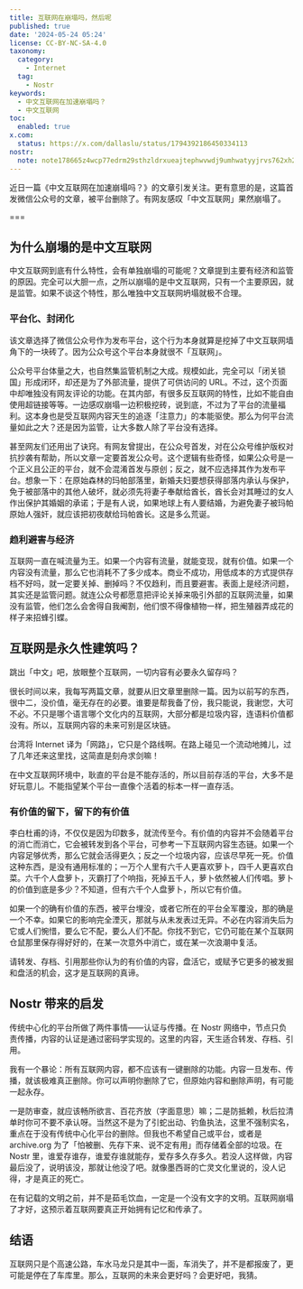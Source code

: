 ```yaml
---
title: 互联网在崩塌吗，然后呢
published: true
date: '2024-05-24 05:24'
license: CC-BY-NC-SA-4.0
taxonomy:
  category:
    - Internet
  tag:
    - Nostr
keywords:
  - 中文互联网在加速崩塌吗？
  - 中文互联网
toc:
  enabled: true
x.com:
  status: https://x.com/dallaslu/status/1794392186450334113
nostr:
  note: note178665z4wcp77edrm29sthzldrxueajtephwvwdj9umhwatyyjrvs762xh2
---
```


近日一篇《中文互联网在加速崩塌吗？》的文章引发关注。更有意思的是，这篇首发微信公众号的文章，被平台删除了。有网友感叹「中文互联网」果然崩塌了。

===

## 为什么崩塌的是中文互联网

中文互联网到底有什么特性，会有单独崩塌的可能呢？文章提到主要有经济和监管的原因。完全可以大胆一点，之所以崩塌的是中文互联网，只有一个主要原因，就是监管。如果不谈这个特性，那么唯独中文互联网坍塌就极不合理。

### 平台化、封闭化

该文章选择了微信公众号作为发布平台，这个行为本身就算是挖掉了中文互联网墙角下的一块砖了。因为公众号这个平台本身就很不「互联网」。

公众号平台体量之大，也自然集监管机制之大成。规模如此，完全可以「闭关锁国」形成闭环，却还是为了外部流量，提供了可供访问的 URL。不过，这个页面中却唯独没有网友评论的功能。在其内部，有很多反互联网的特性，比如不能自由使用超链接等等。一边感叹崩塌一边积极挖砖，说到底，不过为了平台的流量福利。这本身也是受互联网内容天生的追逐「注意力」的本能驱使。那么为何平台流量如此之大？还是因为监管，让大多数人除了平台没有选择。

甚至网友们还用出了诀窍。有网友曾提出，在公众号首发，对在公众号维护版权对抗抄袭有帮助，所以文章一定要首发公众号。这个逻辑有些奇怪，如果公众号是一个正义且公正的平台，就不会混淆首发与原创；反之，就不应选择其作为发布平台。想象一下：在原始森林的玛帕部落里，新婚夫妇要想获得部落内承认与保护，免于被部落中的其他人破坏，就必须先将妻子奉献给酋长，酋长会对其睡过的女人作出保护其婚姻的承诺；于是有人说，如果地球上有人要结婚，为避免妻子被玛帕原始人强奸，就应该把初夜献给玛帕酋长。这是多么荒诞。

### 趋利避害与经济

互联网一直在喊流量为王。如果一个内容有流量，就能变现，就有价值。如果一个内容没有流量，那么它也消耗不了多少成本。商业不成功，用低成本的方式提供存档不好吗，就一定要关掉、删掉吗？不仅趋利，而且要避害。表面上是经济问题，其实还是监管问题。就连公众号都愿意把评论关掉来吸引外部的互联网流量，如果没有监管，他们怎么会舍得自我阉割，他们恨不得像植物一样，把生殖器弄成花的样子来招蜂引蝶。

## 互联网是永久性建筑吗？

跳出「中文」吧，放眼整个互联网，一切内容有必要永久留存吗？

很长时间以来，我每写两篇文章，就要从旧文章里删除一篇。因为以前写的东西，很中二，没价值，毫无存在的必要。谁要是帮我备了份，我只能说，我谢您，大可不必。不只是哪个语言哪个文化内的互联网，大部分都是垃圾内容，连语料价值都没有。所以，互联网内容的未来可别是区块链。

台湾将 Internet 译为「网路」，它只是个路线啊。在路上碰见一个流动地摊儿，过了几年还来这里找，这简直是刻舟求剑嘛！

在中文互联网环境中，耿直的平台是不能存活的，所以目前存活的平台，大多不是好玩意儿。不能指望某个平台一直像个活着的标本一样一直存活。

### 有价值的留下，留下的有价值

李白杜甫的诗，不仅仅是因为印数多，就流传至今。有价值的内容并不会随着平台的消亡而消亡，它会被转发到各个平台，可参考一下互联网内容生态链。如果一个内容足够优秀，那么它就会活得更久；反之一个垃圾内容，应该尽早死一死。价值这种东西，是没有通用标准的；一万个人里有六千人更喜欢萝卜，四千人更喜欢白菜。六千个人盘萝卜，灭霸打了个响指，死掉五千人，萝卜依然被人们传唱。萝卜的价值到底是多少？不知道，但有六千个人盘萝卜，所以它有价值。

如果一个的确有价值的东西，被平台埋没，或者它所在的平台全军覆没，那的确是一个不幸。如果它的影响完全湮灭，那就与从未发表过无异。不必在内容消失后为它或人们惋惜，要么它不配，要么人们不配。你找不到它，它仍可能在某个互联网仓鼠那里保存得好好的，在某一次意外中消亡，或在某一次浪潮中复活。

请转发、存档、引用那些你认为的有价值的内容，盘活它，或赋予它更多的被发掘和盘活的机会，这才是互联网的真谛。

## Nostr 带来的启发

传统中心化的平台所做了两件事情——认证与传播。在 Nostr 网络中，节点只负责传播，内容的认证是通过密码学实现的。这里的内容，天生适合转发、存档、引用。

我有一个暴论：所有互联网内容，都不应该有一键删除的功能。内容一旦发布、传播，就该极难真正删除。你可以声明你删除了它，但原始内容和删除声明，有可能一起永存。

一是防审查，就应该畅所欲言、百花齐放（字面意思）嘛；二是防抵赖，秋后拉清单时你可不要不承认呀。当然这不是为了引蛇出动、钓鱼执法，这里不强制实名，重点在于没有传统中心化平台的删除。但我也不希望自己或平台，或者是 archive.org 为了「怕被删、先存下来、说不定有用」而存储着全部的垃圾。在 Nostr 里，谁爱存谁存，谁爱存谁就能存，爱存多久存多久。若没人这样做，内容最后没了，说明该没，那就让他没了吧。就像墨西哥的亡灵文化里说的，没人记得，才是真正的死亡。

在有记载的文明之前，并不是茹毛饮血，一定是一个没有文字的文明。互联网崩塌了才好，这预示着互联网要真正开始拥有记忆和传承了。

## 结语

互联网只是个高速公路，车水马龙只是其中一面，车消失了，并不是都报废了，更可能是停在了车库里。那么，互联网的未来会更好吗？会更好吧，我猜。